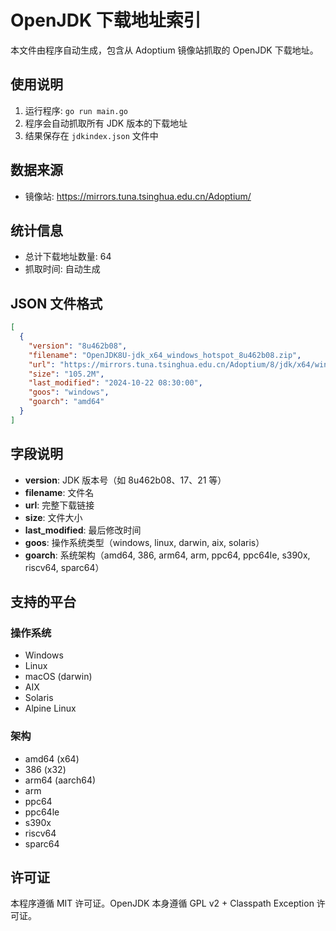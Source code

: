 # OpenJDK 下载地址索引

本文件由程序自动生成，包含从 Adoptium 镜像站抓取的 OpenJDK 下载地址。

## 使用说明

1. 运行程序: `go run main.go`
2. 程序会自动抓取所有 JDK 版本的下载地址
3. 结果保存在 `jdkindex.json` 文件中

## 数据来源

- 镜像站: https://mirrors.tuna.tsinghua.edu.cn/Adoptium/

## 统计信息

- 总计下载地址数量: 64
- 抓取时间: 自动生成

## JSON 文件格式

```json
[
  {
    "version": "8u462b08",
    "filename": "OpenJDK8U-jdk_x64_windows_hotspot_8u462b08.zip",
    "url": "https://mirrors.tuna.tsinghua.edu.cn/Adoptium/8/jdk/x64/windows/OpenJDK8U-jdk_x64_windows_hotspot_8u462b08.zip",
    "size": "105.2M",
    "last_modified": "2024-10-22 08:30:00",
    "goos": "windows",
    "goarch": "amd64"
  }
]
```

## 字段说明

- **version**: JDK 版本号（如 8u462b08、17、21 等）
- **filename**: 文件名
- **url**: 完整下载链接
- **size**: 文件大小
- **last_modified**: 最后修改时间
- **goos**: 操作系统类型（windows, linux, darwin, aix, solaris）
- **goarch**: 系统架构（amd64, 386, arm64, arm, ppc64, ppc64le, s390x, riscv64, sparc64）

## 支持的平台

### 操作系统
- Windows
- Linux
- macOS (darwin)
- AIX
- Solaris
- Alpine Linux

### 架构
- amd64 (x64)
- 386 (x32)
- arm64 (aarch64)
- arm
- ppc64
- ppc64le
- s390x
- riscv64
- sparc64

## 许可证

本程序遵循 MIT 许可证。OpenJDK 本身遵循 GPL v2 + Classpath Exception 许可证。
